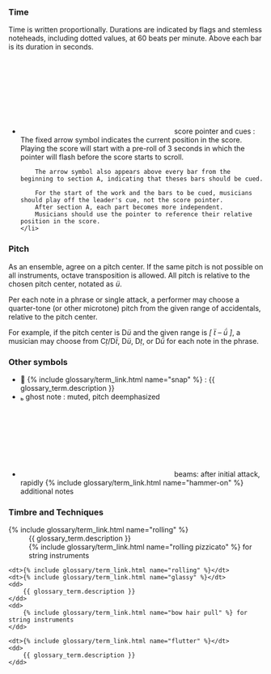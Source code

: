 ### Time
Time is written proportionally.
Durations are indicated by flags and stemless noteheads, including dotted values, at 60 beats per minute.
Above each bar is its duration in seconds. <!--smaller ticks indicated seconds.-->
<!--<p>
    Boxes indicate groups of notes for phrasing and to help visualize durations.
</p>-->
<ul>
    <li>
        <svg class="info-cue"></svg> score pointer and cues :
        The fixed arrow symbol indicates the current position in the score.
        Playing the score will start with a pre-roll of 3 seconds in which the pointer will flash before the score starts to scroll.

        The arrow symbol also appears above every bar from the beginning to section A, indicating that theses bars should be cued.

        For the start of the work and the bars to be cued, musicians should play off the leader's cue, not the score pointer.
        After section A, each part becomes more independent.
        Musicians should use the pointer to reference their relative position in the score.
    </li>
</ul>

### Pitch
As an ensemble, agree on a pitch center.
If the same pitch is not possible on all instruments, octave transposition is allowed.
All pitch is relative to the chosen pitch center, notated as <i class="symbol">&#xe261;</i>.

Per each note in a phrase or single attack, a performer may choose a quarter-tone (or other microtone) pitch from the given range of accidentals, relative to the pitch center.

For example, if the pitch center is
D<i class="symbol">&#xe261;</i> and the given range is
<i class="symbol">[ &#xe280; – &#xe262; ]</i>,
a musician may choose from
C<i class="symbol">&#xe282;</i>/D<i class="symbol">&#xe280;</i>,
D<i class="symbol">&#xe261;</i>,
D<i class="symbol">&#xe282;</i>, or
D<i class="symbol">&#xe262;</i> for each note in the phrase.

### Other symbols
<ul>
    <li>
        <span class="symbol">&#xe630;</span> {% include glossary/term_link.html name="snap" %} : {{ glossary_term.description }}
    </li>
    <li>
        <span class="symbol">&#xe0a9;</span> ghost note : muted, pitch deemphasized
    </li>
    <li>
        <svg class="info-ghost"></svg>
        beams: after initial attack, rapidly {% include glossary/term_link.html name="hammer-on" %} additional notes
    </li>
</ul>

### Timbre and Techniques
<dl>
    <dt>{% include glossary/term_link.html name="rolling" %}</dt>
    <dd>
        {{ glossary_term.description }}
    </dd>
    <dd>
        {% include glossary/term_link.html name="rolling pizzicato" %} for string instruments
    </dd>

    <dt>{% include glossary/term_link.html name="rolling" %}</dt>
    <dt>{% include glossary/term_link.html name="glassy" %}</dt>
    <dd>
        {{ glossary_term.description }}
    </dd>
    <dd>
        {% include glossary/term_link.html name="bow hair pull" %} for string instruments
    </dd>

    <dt>{% include glossary/term_link.html name="flutter" %}</dt>
    <dd>
        {{ glossary_term.description }}
    </dd>
</dl>
